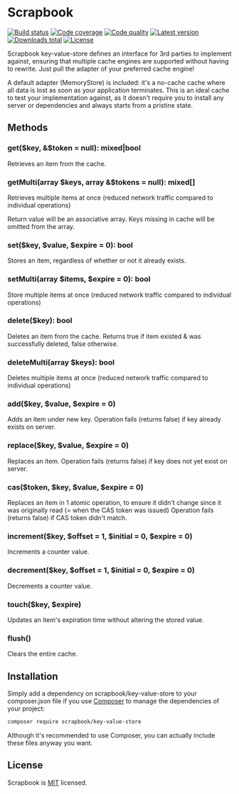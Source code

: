 # Scrapbook

[![Build status](https://api.travis-ci.org/scrapbook/key-value-store.svg?branch=master)](https://travis-ci.org/scrapbook/key-value-store)
[![Code coverage](http://img.shields.io/coveralls/scrapbook/key-value-store.svg)](https://coveralls.io/r/scrapbook/key-value-store)
[![Code quality](http://img.shields.io/scrutinizer/g/scrapbook/key-value-store.svg)](https://scrutinizer-ci.com/g/scrapbook/key-value-store)
[![Latest version](http://img.shields.io/packagist/v/scrapbook/key-value-store.svg)](https://packagist.org/packages/scrapbook/key-value-store)
[![Downloads total](http://img.shields.io/packagist/dt/scrapbook/key-value-store.svg)](https://packagist.org/packages/scrapbook/key-value-store)
[![License](http://img.shields.io/packagist/l/scrapbook/key-value-store.svg)](https://github.com/scrapbook/key-value-store/blob/master/LICENSE)


Scrapbook key-value-store defines an interface for 3rd parties to implement
against, ensuring that multiple cache engines are supported without having to
rewrite. Just pull the adapter of your preferred cache engine!

A default adapter (MemoryStore) is included: it's a no-cache cache where all
data is lost as soon as your application terminates. This is an ideal cache to
test your implementation against, as it doesn't require you to install any
server or dependencies and always starts from a pristine state.


## Methods

### get($key, &$token = null): mixed|bool

Retrieves an item from the cache.

### getMulti(array $keys, array &$tokens = null): mixed[]

Retrieves multiple items at once (reduced network traffic compared to
individual operations)

Return value will be an associative array. Keys missing in cache will be
omitted from the array.

### set($key, $value, $expire = 0): bool

Stores an item, regardless of whether or not it already exists.

### setMulti(array $items, $expire = 0): bool

Store multiple items at once (reduced network traffic compared to
individual operations)

### delete($key): bool

Deletes an item from the cache.
Returns true if item existed & was successfully deleted, false otherwise.

### deleteMulti(array $keys): bool

Deletes multiple items at once (reduced network traffic compared to
individual operations)

### add($key, $value, $expire = 0)

Adds an item under new key.
Operation fails (returns false) if key already exists on server.

### replace($key, $value, $expire = 0)

Replaces an item.
Operation fails (returns false) if key does not yet exist on server.

### cas($token, $key, $value, $expire = 0)

Replaces an item in 1 atomic operation, to ensure it didn't change since
it was originally read (= when the CAS token was issued)
Operation fails (returns false) if CAS token didn't match.

### increment($key, $offset = 1, $initial = 0, $expire = 0)

Increments a counter value.

### decrement($key, $offset = 1, $initial = 0, $expire = 0)

Decrements a counter value.

### touch($key, $expire)

Updates an item's expiration time without altering the stored value.

### flush()

Clears the entire cache.


## Installation

Simply add a dependency on scrapbook/key-value-store to your composer.json file if you use [Composer](https://getcomposer.org/) to manage the dependencies of your project:

```sh
composer require scrapbook/key-value-store
```

Although it's recommended to use Composer, you can actually include these files anyway you want.


## License

Scrapbook is [MIT](http://opensource.org/licenses/MIT) licensed.

